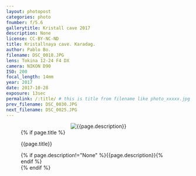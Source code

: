```yaml
---
layout: photopost
categories: photo
fnumber: f/5.6
gallerytitle: Kristall cave 2017
description: None
license: CC-BY-NC-ND
title: Kristallnaya cave. Karadag.
author: Pablo Bo.
filename: DSC_0018.JPG
lens: Tokina 12-24 F4 DX
camera: NIKON D90
ISO: 200
focal_length: 14mm
year: 2017
date: 2017-10-28
exposure: 13sec
permalink: /:title/ # this is title from filename like photo_xxxxx.jpg
prev_filename: DSC_0030.JPG
next_filename: DSC_0025.JPG
---
```


<figure style="">
<div id="photo" style="text-align: center;">
<img class="" src="{{ site.url }}/images/gallery/{{page.year}}/{{page.gallerytitle}}/{{page.filename}}" alt="{{page.description}}">
</div>
{% if page.title %}
<figcaption><p>{{page.title}}</p>{% if page.description!="None" %}{{page.description}}{% endif %}</figcaption>
{% endif %}
</figure>
